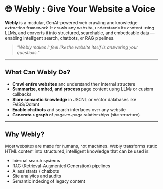 # 🌐 Webly : Give Your Website a Voice

**Webly** is a modular, GenAI-powered web crawling and knowledge extraction framework. It crawls any website, understands its content using LLMs, and converts it into structured, searchable, and embeddable data — enabling intelligent search, chatbots, or RAG pipelines.

> _"Webly makes it feel like the website itself is answering your questions."_

---

## What Can Webly Do?

-  **Crawl entire websites** and understand their internal structure
-  **Summarize, embed, and process** page content using LLMs or custom callbacks
-  **Store semantic knowledge** in JSONL or vector databases like FAISS/Qdrant
-  **Enable chatbots** and search interfaces over any website
-  **Generate a graph** of page-to-page relationships (site structure)

---

## Why Webly?

Most websites are made for humans, not machines. Webly transforms static HTML content into structured, intelligent knowledge that can be used in:

- Internal search systems  
- RAG (Retrieval-Augmented Generation) pipelines  
- AI assistants / chatbots  
- Site analytics and audits  
- Semantic indexing of legacy content
